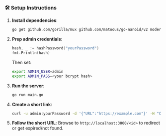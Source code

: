 
### 🛠️ Setup Instructions

1. **Install dependencies**:

   ```bash
   go get github.com/gorilla/mux github.com/matoous/go-nanoid/v2 modernc.org/sqlite golang.org/x/crypto/bcrypt
   ```
2. **Prep admin credentials**:

   ```go
   hash, _ := hashPassword("yourPassword")
   fmt.Println(hash)
   ```

   Then set:

   ```bash
   export ADMIN_USER=admin
   export ADMIN_PASS=<your bcrypt hash>
   ```
3. **Run the server**:

   ```bash
   go run main.go
   ```
4. **Create a short link**:

   ```bash
   curl -u admin:yourPassword -d '{"URL":"https://example.com"}' -H "Content-Type: application/json" http://localhost:3000/shorten
   ```
5. **Follow the short URL**:
   Browse to `http://localhost:3000/<id>` to redirect or get expired/not found.
